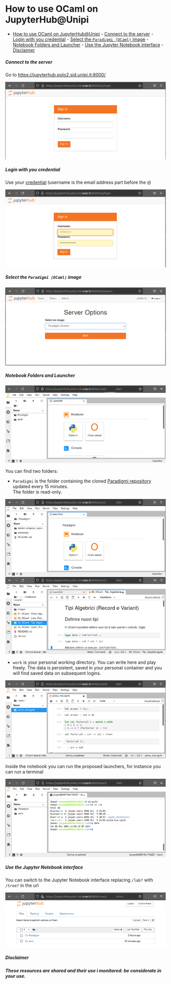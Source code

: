 # How to use OCaml on JupyterHub@Unipi
- [How to use OCaml on JupyterHub@Unipi](#how-to-use-ocaml-on-jupyterhubunipi)
        - [Connect to the server](#connect-to-the-server)
        - [Login with you credential](#login-with-you-credential)
        - [Select the `Paradigmi (OCaml)` image](#select-the-paradigmi-ocaml-image)
        - [Notebook Folders and Launcher](#notebook-folders-and-launcher)
        - [Use the Jupyter Notebook interface](#use-the-jupyter-notebook-interface)
        - [Disclaimer](#disclaimer)
##### Connect to the server

Go to <https://jupyterhub.polo2.sid.unipi.it:8000/>

![connect to the server](etc/pic/0.png)

##### Login with you credential

Use your [credential](https://autenticazione.unipi.it/) (username is the email address part before the `@`)

![login](etc/pic/1.png)

##### Select the `Paradigmi (OCaml)` image

![select image](etc/pic/2.png)

##### Notebook Folders and Launcher

![folders](etc/pic/3.png)

You can find two folders:

- `Paradigmi` is the folder containing the cloned [Paradigmi repository](https://github.com/Unipisa/Paradigmi) updated every 15 minutes.  
The folder is read-only.

![paradigmi folder](etc/pic/4.png)
![paradigmi folder details](etc/pic/5.png)

- `work` is your personal working directory. You can write here and play freely. The data is persistent, saved in your personal container and you will find saved data on subsequent logins.

![work folder](etc/pic/7.png)

Inside the notebook you can run the proposed launchers, for instance you can run a terminal

![terminal](etc/pic/6a.png)

##### Use the Jupyter Notebook interface

You can switch to the Jupyter Notebook interface replacing `/lab?` with `/tree?` in the url

![notebook](etc/pic/8.png)

##### Disclaimer

***These resources are shared and their use i monitored: be considerate in your use.***